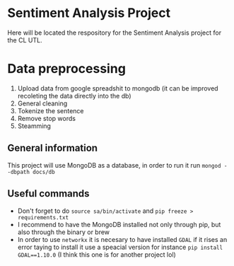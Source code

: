 # Sentiment Analysis Project

Here will be located the respository for the Sentiment Analysis project for the CL UTL.

# Data preprocessing

1. Upload data from google spreadshit to mongodb (it can be improved recoleting the data directly into the db)
2. General cleaning
2. Tokenize the sentence
3. Remove stop words
5. Steamming

## General information

This project will use MongoDB as a database, in order to run it run `mongod --dbpath docs/db`

## Useful commands

* Don't forget to do `source sa/bin/activate` and `pip freeze > requirements.txt`
* I recommend to have the MongoDB installed not only through pip, but also through the binary or brew
* In order to use `networkx` it is necesary to have installed `GDAL` if it rises an error taying to install it use a speacial version for instance `pip install GDAL==1.10.0` (I think this one is for another project lol)
